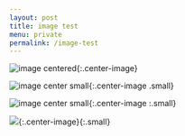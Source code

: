 ```yaml
---
layout: post
title: image test
menu: private
permalink: /image-test
---
```


![image centered](https://d.pr/i/cdopRI+){:.center-image}

![image center small](https://d.pr/i/cdopRI+){:.center-image .small}

![image center small](https://d.pr/i/cdopRI+){:.center-image :.small}

![](https://d.pr/i/cdopRI+_){:.center-image}{:.small}
